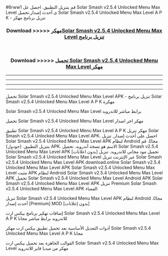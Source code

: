 #6rww1 قم بتنزيل التطبيق. احصل عل Solar Smash v2.5.4 Unlocked Menu Max Level  ى أحدث إصدار.تحميل Solar Smash v2.5.4 Unlocked Menu Max Level  A P K - تنزيل برنامج مهكر



<div align="center">
<h3>Download >>>>> <a href="https://ar-sites.web.app/?ar= Solar Smash v2.5.4 Unlocked Menu Max Level ">مهكرSolar Smash v2.5.4 Unlocked Menu Max Level  تنزيل برنامج</a></h3><br>

<h3>Download >>>>> <a href="https://ar-sites.web.app/?ar= Solar Smash v2.5.4 Unlocked Menu Max Level ">تحميل Solar Smash v2.5.4 Unlocked Menu Max Level  مهكر</a></h3>
</div>


----------------------------------------------------------

----------------------------------------------------------

----------------------------------------------------------

----------------------------------------------------------


تحميل Solar Smash v2.5.4 Unlocked Menu Max Level  APK - تنزيل برنامج Solar Smash v2.5.4 Unlocked Menu Max Level  A P K مهكرة

Solar Smash v2.5.4 Unlocked Menu Max Level  برابط مباشر للاندرويد

تحميل Solar Smash v2.5.4 Unlocked Menu Max Level  مهكر اخر اصدار

تطبيق Solar Smash v2.5.4 Unlocked Menu Max Level  A P K مهكر
تنزيل Solar Smash v2.5.4 Unlocked Menu Max Level  APK. احصل على أحدث إصدار.
تنزيل Solar Smash v2.5.4 Unlocked Menu Max Level  APK لنظام Android مجانًا.
قم بتنزيل التطبيق. {جودول} APK. الاسم هو نسخة أندرويد.
تحميل Solar Smash v2.5.4 Unlocked Menu Max Level  APK [بدون اعلانات]
تحميل مود مجاني للاندرويد.
تنزيل Solar Smash v2.5.4 Unlocked Menu Max Level  عبر الإنترنت
تنزيل Solar Smash v2.5.4 Unlocked Menu Max Level  APK
download.online Solar Smash v2.5.4 Unlocked Menu Max Level  APK
Solar Smash v2.5.4 Unlocked Menu Max Level  مثبت APK لنظام Android
Solar Smash v2.5.4 Unlocked Menu Max Level  APK
تحميل Solar Smash v2.5.4 Unlocked Menu Max Level  Android APK
Solar Smash v2.5.4 Unlocked Menu Max Level  APK تنزيل Premium
Solar Smash v2.5.4 Unlocked Menu Max Level  APK الفضاء

تنزيل Solar Smash v2.5.4 Unlocked Menu Max Level  APK لنظام Android مجانًا. أحدث إصدار [Premium] MOD [بدون إعلانات]

إضافات تهكير برنامج بيكس ارت Solar Smash v2.5.4 Unlocked Menu Max Level  A P K للاندرويد برابط مباشر مجانا

أدوات التعديل الأساسية بعد تحميل تطبيق بيكس ارت مهكر Solar Smash v2.5.4 Unlocked Menu Max Level  A P K مجانا

القوالب الجاهزة بعد تحميل بيكس ارت Solar Smash v2.5.4 Unlocked Menu Max Level  مهكر من ميديا فاير للاندرويد



